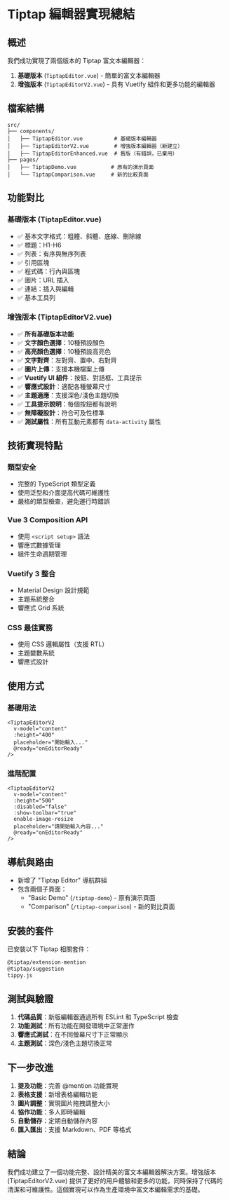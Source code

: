# Tiptap 編輯器實現總結

## 概述

我們成功實現了兩個版本的 Tiptap 富文本編輯器：

1. **基礎版本** (`TiptapEditor.vue`) - 簡單的富文本編輯器
2. **增強版本** (`TiptapEditorV2.vue`) - 具有 Vuetify 組件和更多功能的編輯器

## 檔案結構

```
src/
├── components/
│   ├── TiptapEditor.vue          # 基礎版本編輯器
│   ├── TiptapEditorV2.vue        # 增強版本編輯器（新建立）
│   ├── TiptapEditorEnhanced.vue  # 舊版（有錯誤，已棄用）
├── pages/
│   ├── TiptapDemo.vue           # 原有的演示頁面
│   └── TiptapComparison.vue     # 新的比較頁面
```

## 功能對比

### 基礎版本 (TiptapEditor.vue)
- ✅ 基本文字格式：粗體、斜體、底線、刪除線
- ✅ 標題：H1-H6
- ✅ 列表：有序與無序列表
- ✅ 引用區塊
- ✅ 程式碼：行內與區塊
- ✅ 圖片：URL 插入
- ✅ 連結：插入與編輯
- ✅ 基本工具列

### 增強版本 (TiptapEditorV2.vue)
- ✅ **所有基礎版本功能**
- ✅ **文字顏色選擇**：10種預設顏色
- ✅ **高亮顏色選擇**：10種預設高亮色
- ✅ **文字對齊**：左對齊、置中、右對齊
- ✅ **圖片上傳**：支援本機檔案上傳
- ✅ **Vuetify UI 組件**：按鈕、對話框、工具提示
- ✅ **響應式設計**：適配各種螢幕尺寸
- ✅ **主題適應**：支援深色/淺色主題切換
- ✅ **工具提示說明**：每個按鈕都有說明
- ✅ **無障礙設計**：符合可及性標準
- ✅ **測試屬性**：所有互動元素都有 `data-activity` 屬性

## 技術實現特點

### 類型安全
- 完整的 TypeScript 類型定義
- 使用泛型和介面提高代碼可維護性
- 嚴格的類型檢查，避免運行時錯誤

### Vue 3 Composition API
- 使用 `<script setup>` 語法
- 響應式數據管理
- 組件生命週期管理

### Vuetify 3 整合
- Material Design 設計規範
- 主題系統整合
- 響應式 Grid 系統

### CSS 最佳實務
- 使用 CSS 邏輯屬性（支援 RTL）
- 主題變數系統
- 響應式設計

## 使用方式

### 基礎用法
```vue
<TiptapEditorV2
  v-model="content"
  :height="400"
  placeholder="開始輸入..."
  @ready="onEditorReady"
/>
```

### 進階配置
```vue
<TiptapEditorV2
  v-model="content"
  :height="500"
  :disabled="false"
  :show-toolbar="true"
  enable-image-resize
  placeholder="請開始輸入內容..."
  @ready="onEditorReady"
/>
```

## 導航與路由

- 新增了 "Tiptap Editor" 導航群組
- 包含兩個子頁面：
  - "Basic Demo" (`/tiptap-demo`) - 原有演示頁面
  - "Comparison" (`/tiptap-comparison`) - 新的對比頁面

## 安裝的套件

已安裝以下 Tiptap 相關套件：
```bash
@tiptap/extension-mention
@tiptap/suggestion  
tippy.js
```

## 測試與驗證

1. **代碼品質**：新版編輯器通過所有 ESLint 和 TypeScript 檢查
2. **功能測試**：所有功能在開發環境中正常運作
3. **響應式測試**：在不同螢幕尺寸下正常顯示
4. **主題測試**：深色/淺色主題切換正常

## 下一步改進

1. **提及功能**：完善 @mention 功能實現
2. **表格支援**：新增表格編輯功能
3. **圖片調整**：實現圖片拖拽調整大小
4. **協作功能**：多人即時編輯
5. **自動儲存**：定期自動儲存內容
6. **匯入匯出**：支援 Markdown、PDF 等格式

## 結論

我們成功建立了一個功能完整、設計精美的富文本編輯器解決方案。增強版本 (TiptapEditorV2.vue) 提供了更好的用戶體驗和更多的功能，同時保持了代碼的清潔和可維護性。這個實現可以作為生產環境中富文本編輯需求的基礎。
